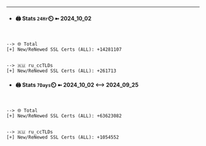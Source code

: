 

---
- #### 🖨️ **Stats** `24Hr`⏲️ ➼ 2024_10_02
```console


--> 🌐 Total
[+] New/ReNewed SSL Certs (ALL): +14281107


--> 🇷🇺 ru_ccTLDs
[+] New/ReNewed SSL Certs (ALL): +261713

```

- #### 🖨️ **Stats** `7Days`⏲️ ➼ 2024_10_02 <--> 2024_09_25
```console


--> 🌐 Total
[+] New/ReNewed SSL Certs (ALL): +63623082


--> 🇷🇺 ru_ccTLDs
[+] New/ReNewed SSL Certs (ALL): +1054552

```

